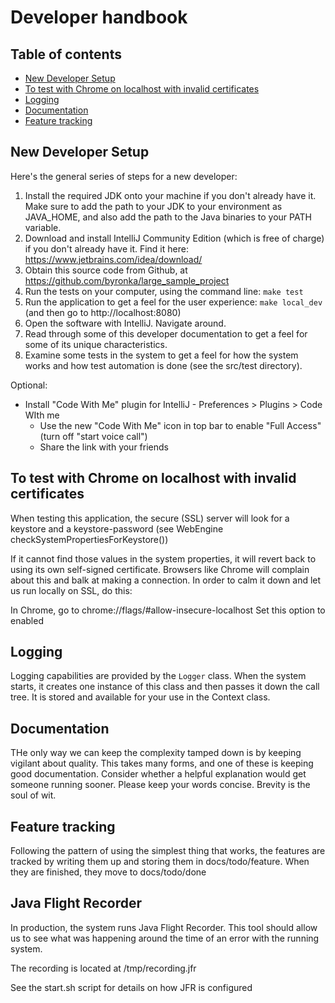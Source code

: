 Developer handbook
==================

Table of contents
-----------------

- [New Developer Setup](#new-developer-setup)
- [To test with Chrome on localhost with invalid certificates](#to-test-with-chrome-on-localhost-with-invalid-certificates)
- [Logging](#logging)
- [Documentation](#documentation)
- [Feature tracking](#feature-tracking)


New Developer Setup
-------------------

Here's the general series of steps for a new developer:

1. Install the required JDK onto your machine if you don't already have it. Make sure to add the path to your
   JDK to your environment as JAVA_HOME, and also add the path to the Java binaries to your PATH variable.
2. Download and install IntelliJ Community Edition (which is free of charge) if you don't already have
   it. Find it here: https://www.jetbrains.com/idea/download/
3. Obtain this source code from Github, at https://github.com/byronka/large_sample_project
4. Run the tests on your computer, using the command line: `make test`
5. Run the application to get a feel for the user experience: `make local_dev` (and then go to http://localhost:8080)
6. Open the software with IntelliJ.  Navigate around.
7. Read through some of this developer documentation to get a feel for some of its unique characteristics.
8. Examine some tests in the system to get a feel for how the system works and how
   test automation is done (see the src/test directory).

Optional:
* Install "Code With Me" plugin for IntelliJ - Preferences > Plugins > Code WIth me
    * Use the new "Code With Me" icon in top bar to enable "Full Access" (turn off "start voice call")
    * Share the link with your friends


To test with Chrome on localhost with invalid certificates
----------------------------------------------------------

When testing this application, the secure (SSL) server will look for
a keystore and a keystore-password (see WebEngine checkSystemPropertiesForKeystore())

If it cannot find those values in the system properties, it will revert
back to using its own self-signed certificate.  Browsers like Chrome will
complain about this and balk at making a connection.  In order to calm
it down and let us run locally on SSL, do this:

In Chrome, go to chrome://flags/#allow-insecure-localhost
Set this option to enabled


Logging
-------

Logging capabilities are provided by the `Logger` class.  When the system starts, it
creates one instance of this class and then passes it down the call tree.  It is
stored and available for your use in the Context class.


Documentation
-------------

THe only way we can keep the complexity tamped down is by keeping vigilant about quality.
This takes many forms, and one of these is keeping good documentation.  Consider whether
a helpful explanation would get someone running sooner.  Please keep your words concise.
Brevity is the soul of wit.


Feature tracking
----------------

Following the pattern of using the simplest thing that works, the features are tracked
by writing them up and storing them in docs/todo/feature.  When they are finished, they
move to docs/todo/done

Java Flight Recorder
--------------------

In production, the system runs Java Flight Recorder.  This tool should allow us to 
see what was happening around the time of an error with the running system.

The recording is located at /tmp/recording.jfr

See the start.sh script for details on how JFR is configured
